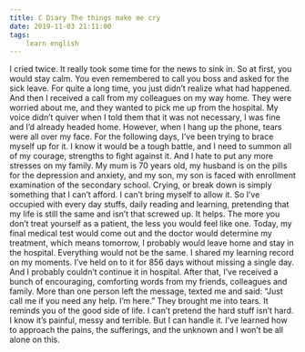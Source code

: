 ```yaml
---
title: C Diary The things make me cry
date: 2019-11-03 21:11:00
tags:
    learn english
---
```

I cried twice. It really took some time for the news to sink in. So at first, you would stay calm. You even remembered to call you boss and asked for the sick leave. For quite a long time, you just didn’t realize what had happened. And then I received a call from my colleagues on my way home. They were worried about me, and they wanted to pick me up from the hospital. My voice didn’t quiver when I told them that it was not necessary, I was fine and I’d already headed home. However, when I hang up the phone, tears were all over my face. For the following days, I’ve been trying to brace myself up for it. I know it would be a tough battle, and I need to summon all of my courage, strengths to fight against it. And I hate to put any more stresses on my family. My mum is 70 years old, my husband is on the pills for the depression and anxiety, and my son, my son is faced with enrollment examination of the secondary school. Crying, or break down is simply something that I can’t afford. I can’t bring myself to allow it. So I’ve occupied with every day stuffs, daily reading and learning, pretending that my life is still the same and isn’t that screwed up. It helps. The more you don’t treat yourself as a patient, the less you would feel like one. Today, my final medical test would come out and the doctor would determine my treatment, which means tomorrow, I probably would leave home and stay in the hospital. Everything would not be the same. I shared my learning record on my moments. I’ve held on to it for 856 days without missing a single day. And I probably couldn’t continue it in hospital. After that, I’ve received a bunch of encouraging, comforting words from my friends, colleagues and family. More than one person left the message, texted me and said: “Just call me if you need any help. I’m here.” They brought me into tears. It reminds you of the good side of life. I can’t pretend the hard stuff isn’t hard. I know it’s painful, messy and terrible. But I can handle it. I’ve learned how to approach the pains, the sufferings, and the unknown and I won’t be all alone on this.

 